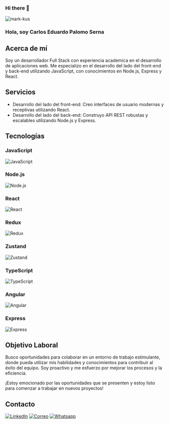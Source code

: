 ### Hi there 👋

<p align="left"> <img src="https://komarev.com/ghpvc/?username=cepalomos&label=Profile%20views&color=0e75b6&style=flat" alt="mark-kus" /> </p>

### Hola, soy Carlos Eduardo Palomo Serna

## Acerca de mí
Soy un desarrollador Full Stack con experiencia academica en el desarrollo de aplicaciones web. Me especializo en el desarrollo del lado del front-end y back-end utilizando JavaScript, con conocimientos en Node.js, Express y React.

## Servicios
- Desarrollo del lado del front-end: Creo interfaces de usuario modernas y receptivas utilizando React.
- Desarrollo del lado del back-end: Construyo API REST robustas y escalables utilizando Node.js y Express.

## Tecnologías

### JavaScript
![JavaScript](https://ruta-de-la-imagen.com/javascript-logo.png)

### Node.js
![Node.js](https://ruta-de-la-imagen.com/nodejs-logo.png)

### React
<img src="https://asset.cloudinary.com/dysxvxl9w/bbba64e97a45c4b967582c858681b561" alt="React"/>

### Redux
![Redux](https://ruta-de-la-imagen.com/redux-logo.png)

### Zustand
![Zustand](https://ruta-de-la-imagen.com/zustand-logo.png)

### TypeScript
![TypeScript](https://ruta-de-la-imagen.com/typescript-logo.png)

### Angular
![Angular](https://ruta-de-la-imagen.com/angular-logo.png)

### Express
![Express](https://ruta-de-la-imagen.com/express-logo.png)

## Objetivo Laboral
Busco oportunidades para colaborar en un entorno de trabajo estimulante, donde pueda utilizar mis habilidades y conocimientos para contribuir al éxito del equipo. Soy proactivo y me esfuerzo por mejorar los procesos y la eficiencia.

¡Estoy emocionado por las oportunidades que se presenten y estoy listo para comenzar a trabajar en nuevos proyectos!

## Contacto

[![LinkedIn](https://asset.cloudinary.com/dysxvxl9w/bbba64e97a45c4b967582c858681b561)](https://www.linkedin.com/in/cepalomos)
[![Correo](https://logo-correo)](mailto:cepalomos@outlook.es)
[![Whatsapp](logo-de-whatsapp)](https://wa.me/573006896576)
<!--
**cepalomos/cepalomos** is a ✨ _special_ ✨ repository because its `README.md` (this file) appears on your GitHub profile.

Here are some ideas to get you started:

- 🔭 I’m currently working on ...
- 🌱 I’m currently learning ...
- 👯 I’m looking to collaborate on ...
- 🤔 I’m looking for help with ...
- 💬 Ask me about ...
- 📫 How to reach me: ...
- 😄 Pronouns: ...
- ⚡ Fun fact: ...
-->
